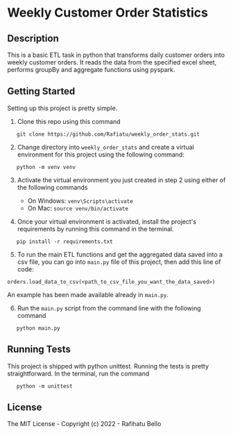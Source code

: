 # Weekly Customer Order Statistics


## Description
This is a basic ETL task in python that transforms daily customer orders into weekly customer orders. 
It reads the data from the specified excel sheet, performs groupBy and aggregate functions using pyspark.


## Getting Started

Setting up this project is pretty simple.
1. Clone this repo using this command 
``` 
   git clone https://github.com/Rafiatu/weekly_order_stats.git
```

2. Change directory into `weekly_order_stats` and create a virtual environment for this project using the following command:
``` 
   python -m venv venv 
```

3. Activate the virtual environment you just created in step 2 using either of the following commands
   - On Windows: ` venv\Scripts\activate `
   - On Mac: ` source venv/bin/activate `

4. Once your virtual environment is activated, install the project's requirements by running this command in the terminal.
``` 
   pip install -r requirements.txt 
```

5. To run the main ETL functions and get the aggregated data saved into a csv file, 
you can go into `main.py` file of this project, then add this line of code:
``` 
orders.load_data_to_csv(<path_to_csv_file_you_want_the_data_saved>)
```
An example has been made available already in `main.py`.

6. Run the `main.py` script from the command line with the following command
``` 
   python main.py 
```


## Running Tests
This project is shipped with python unittest. Running the tests is pretty straightforward.
In the terminal, run the command 
```
   python -m unittest 
```


## License

The MIT License - Copyright (c) 2022 - Rafihatu Bello
